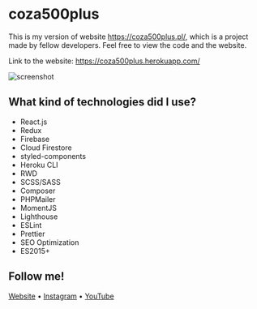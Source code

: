 # coza500plus

This is my version of website https://coza500plus.pl/, which is a project made by fellow developers. Feel free to view the code and the website.

Link to the website: https://coza500plus.herokuapp.com/

<img alt="screenshot" src="https://i.imgur.com/Yfz7pzP.jpg">

## What kind of technologies did I use?

- React.js
- Redux
- Firebase
- Cloud Firestore
- styled-components
- Heroku CLI
- RWD
- SCSS/SASS
- Composer
- PHPMailer
- MomentJS
- Lighthouse
- ESLint
- Prettier
- SEO Optimization
- ES2015+

## Follow me!

[Website](https://www.bartzalewski.com) • [Instagram](https://www.instagram.com/bart.code) • [YouTube](https://www.youtube.com/channel/UCwkU0-_RJbS16X5pbcW-tPQ)
